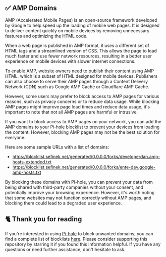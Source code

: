 <!-- [[> SEO
###### Title: 
###### Description: 
###### Tags: 
###### Canonical: /viewer/info/block/AMP_Hosts
]]> -->

## ✅ AMP Domains
AMP (Accelerated Mobile Pages) is an open-source framework developed by Google to help speed up the loading of mobile web pages.
It is designed to deliver content quickly on mobile devices by removing unnecessary features and optimizing the HTML code.

When a web page is published in AMP format, it uses a different set of HTML tags and a streamlined version of CSS.
This allows the page to load much faster and use fewer network resources, resulting in a better user experience on mobile devices with slower internet connections.

To enable AMP, website owners need to publish their content using AMP HTML, which is a subset of HTML designed for mobile devices.
Publishers can also choose to serve their AMP pages through a Content Delivery Network (CDN) such as Google AMP Cache or Cloudflare AMP Cache.

However, some users may prefer to block access to AMP pages for various reasons, such as privacy concerns or to reduce data usage.
While blocking AMP pages might improve page load times and reduce data usage, it's important to note that not all AMP pages are harmful or intrusive.

If you want to block access to AMP pages on your network, you can add the AMP domains to your Pi-hole blocklist to prevent your devices from loading the content.
However, blocking AMP pages may not be the best solution for everyone.

Here are some sample URLs with a list of domains:
- https://blocklist.sefinek.net/generated/0.0.0.0/forks/developerdan.amp-hosts-extended.txt
- https://blocklist.sefinek.net/generated/0.0.0.0/forks/ente-dev.google-amp-hosts.txt

By blocking these domains with Pi-hole, you can prevent your data from being shared with third-party companies without your consent, and potentially improve your browsing experience.
However, it's worth noting that some websites may not function correctly without AMP pages, and blocking them could lead to a degraded user experience.

## 🐈 Thank you for reading
If you're interested in using [Pi-hole](../What%20is%20Pi-hole.md) to block unwanted domains, you can find a complete list of blocklists [here](../../../lists/md/Pi-hole.md).
Please consider supporting this repository by starring it if you found this information helpful.
If you have any questions or need further assistance, don't hesitate to ask.